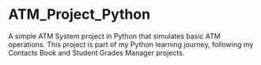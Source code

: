 # ATM_Project_Python
A simple ATM System project in Python that simulates basic ATM operations. This project is part of my Python learning journey, following my Contacts Book and Student Grades Manager projects.
